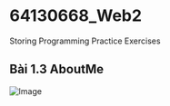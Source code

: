 # 64130668_Web2
Storing Programming Practice Exercises
## Bài 1.3 AboutMe
![Image](https://github.com/user-attachments/assets/80ec22ba-7d0e-4e16-9c79-827509cbb56a)

